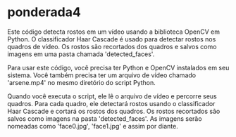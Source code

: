 # ponderada4
Este código detecta rostos em um vídeo usando a biblioteca OpenCV em Python. O classificador Haar Cascade é usado para detectar rostos nos quadros de vídeo. Os rostos são recortados dos quadros e salvos como imagens em uma pasta chamada 'detected_faces'.
 
Para usar este código, você precisa ter Python e OpenCV instalados em seu sistema. Você também precisa ter um arquivo de vídeo chamado 'arsene.mp4' no mesmo diretório do script Python.
 
Quando você executa o script, ele lê o arquivo de vídeo e percorre seus quadros. Para cada quadro, ele detectará rostos usando o classificador Haar Cascade e cortará os rostos dos quadros. Os rostos recortados são salvos como imagens na pasta 'detected_faces'. As imagens serão nomeadas como 'face0.jpg', 'face1.jpg' e assim por diante.
 
